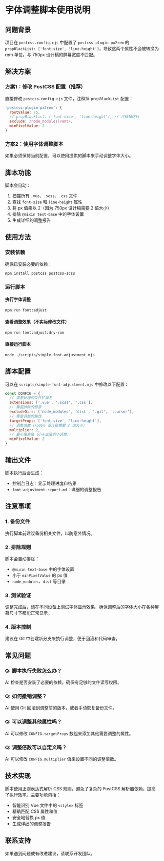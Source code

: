# 字体调整脚本使用说明

## 问题背景

项目在 `postcss.config.cjs` 中配置了 `postcss-plugin-px2rem` 的 `propBlackList: ['font-size', 'line-height']`，导致这两个属性不会被转换为 rem 单位，与 750px 设计稿的屏幕宽度不匹配。

## 解决方案

### 方案1：修改 PostCSS 配置（推荐）

直接修改 `postcss.config.cjs` 文件，注释掉 `propBlackList` 配置：

```javascript
'postcss-plugin-px2rem': {
  rootValue: 75,
  // propBlackList: ['font-size', 'line-height'], // 注释掉这行
  exclude: /node_modules|vant/,
  minPixelValue: 2
}
```

### 方案2：使用字体调整脚本

如果必须保持当前配置，可以使用提供的脚本来手动调整字体大小。

## 脚本功能

脚本会自动：

1. 扫描所有 `.vue`、`.scss`、`.css` 文件
2. 查找 `font-size` 和 `line-height` 属性
3. 将 px 值乘以 2（因为 750px 设计稿需要 2 倍大小）
4. 排除 `@mixin text-base` 中的字体设置
5. 生成详细的调整报告

## 使用方法

### 安装依赖

确保已安装必要的依赖：

```bash
npm install postcss postcss-scss
```

### 运行脚本

#### 执行字体调整

```bash
npm run font:adjust
```

#### 查看调整效果（不实际修改文件）

```bash
npm run font:adjust:dry-run
```

#### 直接运行脚本

```bash
node ./scripts/simple-font-adjustment.mjs
```

## 脚本配置

可以在 `scripts/simple-font-adjustment.mjs` 中修改以下配置：

```javascript
const CONFIG = {
  // 需要处理的文件扩展名
  extensions: ['.vue', '.scss', '.css'],
  // 需要排除的目录
  excludeDirs: ['node_modules', 'dist', '.git', '.cursor'],
  // 需要调整的属性
  targetProps: ['font-size', 'line-height'],
  // 调整倍数（750px 设计稿需要 2 倍大小）
  multiplier: 2,
  // 最小像素值（小于此值的不调整）
  minPixelValue: 2
}
```

## 输出文件

脚本执行后会生成：

- 控制台日志：显示处理进度和结果
- `font-adjustment-report.md`：详细的调整报告

## 注意事项

### 1. 备份文件

执行脚本前建议备份相关文件，以防意外情况。

### 2. 排除规则

脚本会自动排除：

- `@mixin text-base` 中的字体设置
- 小于 `minPixelValue` 的 px 值
- `node_modules`、`dist` 等目录

### 3. 测试验证

调整完成后，请在不同设备上测试字体显示效果，确保调整后的字体大小在各种屏幕尺寸下都能正常显示。

### 4. 版本控制

建议在 Git 中创建新分支来执行调整，便于回滚和代码审查。

## 常见问题

### Q: 脚本执行失败怎么办？

A: 检查是否安装了必要的依赖，确保有足够的文件读写权限。

### Q: 如何撤销调整？

A: 使用 Git 回滚到调整前的版本，或者手动恢复备份文件。

### Q: 可以调整其他属性吗？

A: 可以修改 `CONFIG.targetProps` 数组来添加其他需要调整的属性。

### Q: 调整倍数可以自定义吗？

A: 可以修改 `CONFIG.multiplier` 值来设置不同的调整倍数。

## 技术实现

脚本使用正则表达式解析 CSS 规则，避免了复杂的 PostCSS 解析器依赖，提高了执行效率。主要功能包括：

- 智能识别 Vue 文件中的 `<style>` 标签
- 精确匹配 CSS 属性和值
- 安全地替换 px 值
- 生成详细的调整报告

## 联系支持

如果遇到问题或有改进建议，请联系开发团队。
